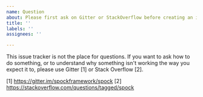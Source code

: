 ```yaml
---
name: Question
about: Please first ask on Gitter or StackOverflow before creating an issue
title: ''
labels: ''
assignees: ''

---
```


This issue tracker is not the place for questions.
If you want to ask how to do something, or to understand why
something isn't working the way you expect it to, please use Gitter [1] or Stack Overflow [2].

[1] https://gitter.im/spockframework/spock
[2] https://stackoverflow.com/questions/tagged/spock
